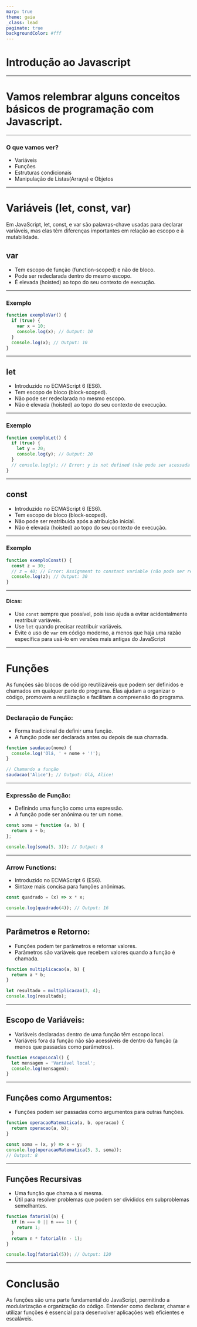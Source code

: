 ```yaml
---
marp: true
theme: gaia
_class: lead
paginate: true
backgroundColor: #fff
---
```



# Introdução ao Javascript


---

<!-- _class: lead -->

# Vamos relembrar alguns conceitos básicos de programação com Javascript.

---

### O que vamos ver?

- Variáveis
- Funções
- Estruturas condicionais
- Manipulação de Listas(Arrays) e Objetos

---

# Variáveis (let, const, var)

Em JavaScript, let, const, e var são palavras-chave usadas para declarar variáveis, mas elas têm diferenças importantes em relação ao escopo e à mutabilidade.

## var

- Tem escopo de função (function-scoped) e não de bloco.
- Pode ser redeclarada dentro do mesmo escopo.
- É elevada (hoisted) ao topo do seu contexto de execução.

---

### Exemplo

```js
function exemploVar() {
  if (true) {
    var x = 10;
    console.log(x); // Output: 10
  }
  console.log(x); // Output: 10
}
```

---

## let

- Introduzido no ECMAScript 6 (ES6).
- Tem escopo de bloco (block-scoped).
- Não pode ser redeclarada no mesmo escopo.
- Não é elevada (hoisted) ao topo do seu contexto de execução.

---

### Exemplo

```js
function exemploLet() {
  if (true) {
    let y = 20;
    console.log(y); // Output: 20
  }
  // console.log(y); // Error: y is not defined (não pode ser acessada fora do bloco)
}
```

---

## const

- Introduzido no ECMAScript 6 (ES6).
- Tem escopo de bloco (block-scoped).
- Não pode ser reatribuída após a atribuição inicial.
- Não é elevada (hoisted) ao topo do seu contexto de execução.

---

### Exemplo

```js
function exemploConst() {
  const z = 30;
  // z = 40; // Error: Assignment to constant variable (não pode ser reatribuída)
  console.log(z); // Output: 30
}
```

---

#### Dicas:

- Use `const` sempre que possível, pois isso ajuda a evitar acidentalmente reatribuir variáveis.
- Use `let` quando precisar reatribuir variáveis.
- Evite o uso de `var` em código moderno, a menos que haja uma razão específica para usá-lo em versões mais antigas do JavaScript

---

# Funções

As funções são blocos de código reutilizáveis que podem ser definidos e chamados em qualquer parte do programa. Elas ajudam a organizar o código, promovem a reutilização e facilitam a compreensão do programa.

---

### Declaração de Função:

- Forma tradicional de definir uma função.
- A função pode ser declarada antes ou depois de sua chamada.

```js
function saudacao(nome) {
  console.log('Olá, ' + nome + '!');
}

// Chamando a função
saudacao('Alice'); // Output: Olá, Alice!
```

---

### Expressão de Função:

- Definindo uma função como uma expressão.
- A função pode ser anônima ou ter um nome.

```js
const soma = function (a, b) {
  return a + b;
};

console.log(soma(5, 3)); // Output: 8
```

---

### Arrow Functions:

- Introduzido no ECMAScript 6 (ES6).
- Sintaxe mais concisa para funções anônimas.

```js
const quadrado = (x) => x * x;

console.log(quadrado(4)); // Output: 16
```

---

## Parâmetros e Retorno:

- Funções podem ter parâmetros e retornar valores.
- Parâmetros são variáveis que recebem valores quando a função é chamada.

```js
function multiplicacao(a, b) {
  return a * b;
}

let resultado = multiplicacao(3, 4);
console.log(resultado);
```

---

## Escopo de Variáveis:

- Variáveis declaradas dentro de uma função têm escopo local.
- Variáveis fora da função não são acessíveis de dentro da função (a menos que passadas como parâmetros).

```js
function escopoLocal() {
  let mensagem = 'Variável local';
  console.log(mensagem);
}
```

---

## Funções como Argumentos:

- Funções podem ser passadas como argumentos para outras funções.

```js
function operacaoMatematica(a, b, operacao) {
  return operacao(a, b);
}

const soma = (x, y) => x + y;
console.log(operacaoMatematica(5, 3, soma));
// Output: 8
```

---

## Funções Recursivas

- Uma função que chama a si mesma.
- Útil para resolver problemas que podem ser divididos em subproblemas semelhantes.

```js
function fatorial(n) {
  if (n === 0 || n === 1) {
    return 1;
  }
  return n * fatorial(n - 1);
}

console.log(fatorial(5)); // Output: 120
```

---

# Conclusão

As funções são uma parte fundamental do JavaScript, permitindo a modularização e organização do código. Entender como declarar, chamar e utilizar funções é essencial para desenvolver aplicações web eficientes e escaláveis.

